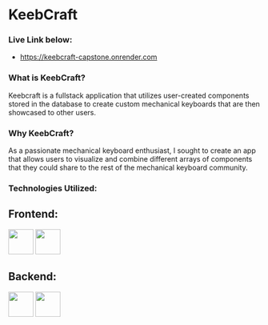 # KeebCraft

### Live Link below:
- https://keebcraft-capstone.onrender.com


### What is KeebCraft?
Keebcraft is a fullstack application that utilizes user-created components stored in the database to create custom mechanical keyboards that are then showcased to other users. 

### Why KeebCraft?
As a passionate mechanical keyboard enthusiast, I sought to create an app that allows users to visualize and combine different arrays of components that they could share
to the rest of the mechanical keyboard community.

### Technologies Utilized:

## Frontend:
<div>
  <img src='https://user-images.githubusercontent.com/25181517/183897015-94a058a6-b86e-4e42-a37f-bf92061753e5.png' width='50' height= '50'>
  <img src='https://user-images.githubusercontent.com/25181517/183897015-94a058a6-b86e-4e42-a37f-bf92061753e5.png' width='50' height= '50'>
</div>

## Backend:
<div>
  <img src='[https://user-images.githubusercontent.com/25181517/183897015-94a058a6-b86e-4e42-a37f-bf92061753e5.png](https://user-images.githubusercontent.com/25181517/117208740-bfb78400-adf5-11eb-97bb-09072b6bedfc.png)' width='50' height= '50'>
  <img src='https://user-images.githubusercontent.com/25181517/183897015-94a058a6-b86e-4e42-a37f-bf92061753e5.png' width='50' height= '50'>
</div>

